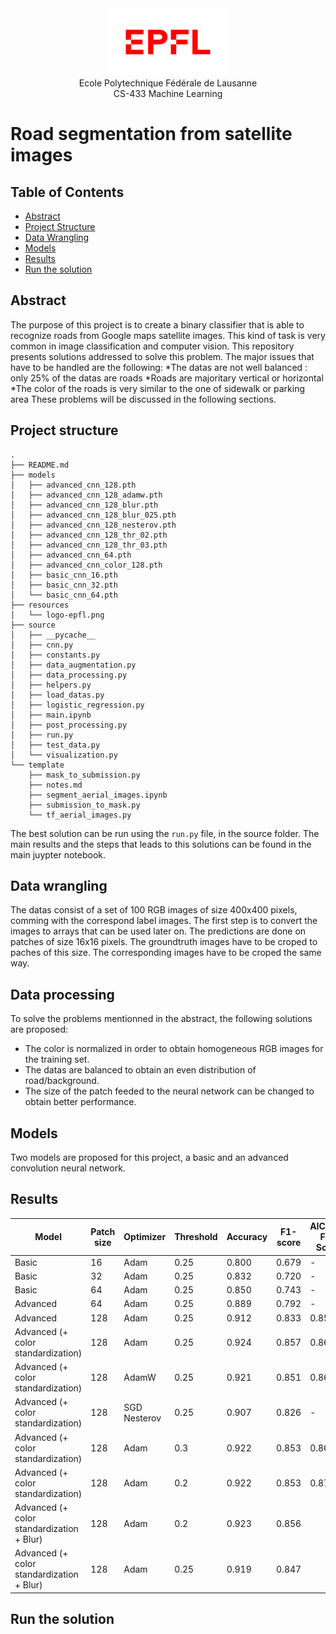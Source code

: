 <div align="center">
<img src="./resources/logo-epfl.png" alt="Example Image" width="192" height="108">
</div>

<div align="center">
Ecole Polytechnique Fédérale de Lausanne
</div> 
<div align="center">
CS-433 Machine Learning
</div> 

# Road segmentation from satellite images

## Table of Contents

- [Abstract](#abstract)
- [Project Structure](#project-structure)
- [Data Wrangling](#data-wrangling)
- [Models](#models)
- [Results](#results)
- [Run the solution](#run-the-solution)

## Abstract 
The purpose of this project is to create a binary classifier that is able to recognize roads from Google maps satellite images. This kind of task is very common in image classification and computer vision. This repository presents solutions addressed to solve this problem. The major issues that have to be handled are the following:
*The datas are not well balanced : only 25% of the datas are roads
*Roads are majoritary vertical or horizontal
*The color of the roads is very similar to the one of sidewalk or parking area
These problems will be discussed in the following sections.

## Project structure
```
.
├── README.md
├── models
│   ├── advanced_cnn_128.pth
│   ├── advanced_cnn_128_adamw.pth
│   ├── advanced_cnn_128_blur.pth
│   ├── advanced_cnn_128_blur_025.pth
│   ├── advanced_cnn_128_nesterov.pth
│   ├── advanced_cnn_128_thr_02.pth
│   ├── advanced_cnn_128_thr_03.pth
│   ├── advanced_cnn_64.pth
│   ├── advanced_cnn_color_128.pth
│   ├── basic_cnn_16.pth
│   ├── basic_cnn_32.pth
│   └── basic_cnn_64.pth
├── resources
│   └── logo-epfl.png
├── source
│   ├── __pycache__
│   ├── cnn.py
│   ├── constants.py
│   ├── data_augmentation.py
│   ├── data_processing.py
│   ├── helpers.py
│   ├── load_datas.py
│   ├── logistic_regression.py
│   ├── main.ipynb
│   ├── post_processing.py
│   ├── run.py
│   ├── test_data.py
│   └── visualization.py
└── template
    ├── mask_to_submission.py
    ├── notes.md
    ├── segment_aerial_images.ipynb
    ├── submission_to_mask.py
    └── tf_aerial_images.py
```


The best solution can be run using the `run.py` file, in the source folder. The main results and the steps that leads to this solutions can be found in the main juypter notebook.

## Data wrangling
The datas consist of a set of 100 RGB images of size 400x400 pixels, comming with the correspond label images. The first step is to convert the images to arrays that can be used later on. The predictions are done on patches of size 16x16 pixels. The groundtruth images have to be croped to paches of this size. The corresponding images have to be croped the same way. 

## Data processing

To solve the problems mentionned in the abstract, the following solutions are proposed:</p>
* The color is normalized in order to obtain homogeneous RGB images for the training set.
* The datas are balanced to obtain an even distribution of road/background.
* The size of the patch feeded to the neural network can be changed to obtain better performance.

## Models
Two models are proposed for this project, a basic and an advanced convolution neural network.
## Results

| Model                              | Patch size | Optimizer    | Threshold | Accuracy | F1-score | AICrowd F1-Score | AICrowd accuracy |
|------------------------------------|------------|--------------|-----------|----------|----------|------------------|------------------|
| Basic                              | 16         | Adam         | 0.25      | 0.800    | 0.679    | -                | -                |
| Basic                              | 32         | Adam         | 0.25      | 0.832    | 0.720    | -                | -                |
| Basic                              | 64         | Adam         | 0.25      | 0.850    | 0.743    | -                | -                |
| Advanced                           | 64         | Adam         | 0.25      | 0.889    | 0.792    | -                | -                |
| Advanced                           | 128        | Adam         | 0.25      | 0.912    | 0.833    | 0.856            | 0.921            |
| Advanced (+ color standardization) | 128        | Adam         | 0.25      | 0.924    | 0.857    | 0.868            | 0.929            |
| Advanced (+ color standardization) | 128        | AdamW        | 0.25      | 0.921    | 0.851    | 0.866            | 0.928            |
| Advanced (+ color standardization) | 128        | SGD Nesterov | 0.25      | 0.907    | 0.826    | -                | -                |
| Advanced (+ color standardization) | 128        | Adam         | 0.3       | 0.922    | 0.853    | 0.867            | 0.929            |
| Advanced (+ color standardization) | 128        | Adam         | 0.2       | 0.922    | 0.853    | 0.870            | 0.930            |
| Advanced (+ color standardization + Blur) | 128        | Adam        |0.2        | 0.923    | 0.856      |
| Advanced (+ color standardization + Blur) | 128        | Adam        |0.25        | 0.919    | 0.847      |

## Run the solution

